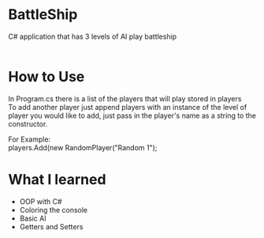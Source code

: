 # BattleShip
C# application that has 3 levels of AI play battleship<br><br>
# How to Use
In Program.cs there is a list of the players that will play stored in players<br>
To add another player just append players with an instance of the level of player you would like to add, just pass in the player's name as a string to the constructor.<br>

For Example:<br>
players.Add(new RandomPlayer("Random 1");<br>

# What I learned 
- OOP with C#
- Coloring the console 
- Basic AI
- Getters and Setters

